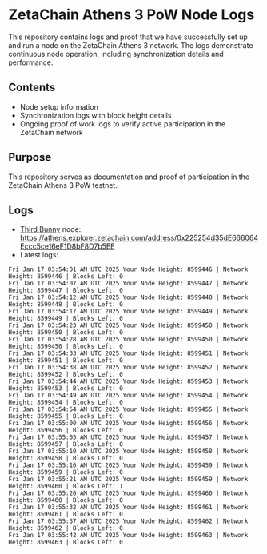 # ZetaChain Athens 3 PoW Node Logs
This repository contains logs and proof that we have successfully set up and run a node on the ZetaChain Athens 3 network. The logs demonstrate continuous node operation, including synchronization details and performance.

## Contents
- Node setup information
- Synchronization logs with block height details
- Ongoing proof of work logs to verify active participation in the ZetaChain network

## Purpose
This repository serves as documentation and proof of participation in the ZetaChain Athens 3 PoW testnet.

## Logs

- [Third Bunny](https://thirdbunny.xyz/) node: https://athens.explorer.zetachain.com/address/0x225254d35dE666064Eccc5ce16eF1D8bF8D7b5EE
- Latest logs:
```
Fri Jan 17 03:54:01 AM UTC 2025 Your Node Height: 8599446 | Network Height: 8599446 | Blocks Left: 0
Fri Jan 17 03:54:07 AM UTC 2025 Your Node Height: 8599447 | Network Height: 8599447 | Blocks Left: 0
Fri Jan 17 03:54:12 AM UTC 2025 Your Node Height: 8599448 | Network Height: 8599448 | Blocks Left: 0
Fri Jan 17 03:54:17 AM UTC 2025 Your Node Height: 8599449 | Network Height: 8599449 | Blocks Left: 0
Fri Jan 17 03:54:23 AM UTC 2025 Your Node Height: 8599450 | Network Height: 8599450 | Blocks Left: 0
Fri Jan 17 03:54:28 AM UTC 2025 Your Node Height: 8599450 | Network Height: 8599450 | Blocks Left: 0
Fri Jan 17 03:54:33 AM UTC 2025 Your Node Height: 8599451 | Network Height: 8599451 | Blocks Left: 0
Fri Jan 17 03:54:38 AM UTC 2025 Your Node Height: 8599452 | Network Height: 8599452 | Blocks Left: 0
Fri Jan 17 03:54:44 AM UTC 2025 Your Node Height: 8599453 | Network Height: 8599453 | Blocks Left: 0
Fri Jan 17 03:54:49 AM UTC 2025 Your Node Height: 8599454 | Network Height: 8599454 | Blocks Left: 0
Fri Jan 17 03:54:54 AM UTC 2025 Your Node Height: 8599455 | Network Height: 8599455 | Blocks Left: 0
Fri Jan 17 03:55:00 AM UTC 2025 Your Node Height: 8599456 | Network Height: 8599456 | Blocks Left: 0
Fri Jan 17 03:55:05 AM UTC 2025 Your Node Height: 8599457 | Network Height: 8599457 | Blocks Left: 0
Fri Jan 17 03:55:10 AM UTC 2025 Your Node Height: 8599458 | Network Height: 8599458 | Blocks Left: 0
Fri Jan 17 03:55:16 AM UTC 2025 Your Node Height: 8599459 | Network Height: 8599459 | Blocks Left: 0
Fri Jan 17 03:55:21 AM UTC 2025 Your Node Height: 8599459 | Network Height: 8599460 | Blocks Left: 1
Fri Jan 17 03:55:26 AM UTC 2025 Your Node Height: 8599460 | Network Height: 8599460 | Blocks Left: 0
Fri Jan 17 03:55:32 AM UTC 2025 Your Node Height: 8599461 | Network Height: 8599461 | Blocks Left: 0
Fri Jan 17 03:55:37 AM UTC 2025 Your Node Height: 8599462 | Network Height: 8599462 | Blocks Left: 0
Fri Jan 17 03:55:42 AM UTC 2025 Your Node Height: 8599463 | Network Height: 8599463 | Blocks Left: 0
```
